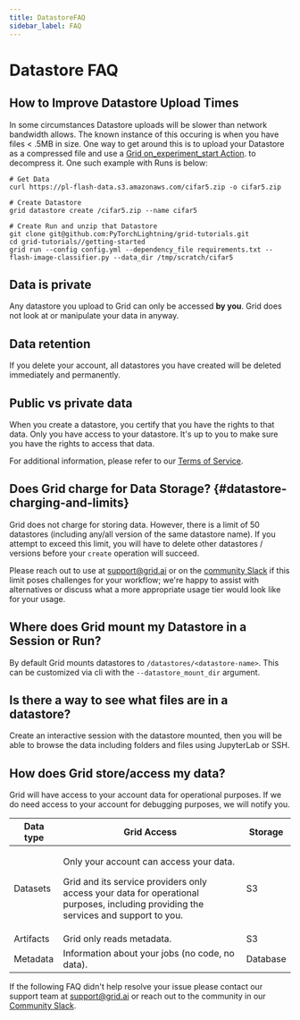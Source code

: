 ```yaml
---
title: DatastoreFAQ
sidebar_label: FAQ
---
```


# Datastore FAQ

## How to Improve Datastore Upload Times
In some circumstances Datastore uploads will be slower than network bandwidth allows. The known instance
of this occuring is when you have files < .5MB in size. One way to get around this is to upload your 
Datastore as a compressed file and use a [Grid on_experiment_start Action](https://docs.grid.ai/features/runs/Creating%20Runs/Adv%20Runs/creating-runs-from-config#on_exeperiment_start).
to decompress it. One such example with Runs is below:

```
# Get Data
curl https://pl-flash-data.s3.amazonaws.com/cifar5.zip -o cifar5.zip

# Create Datastore
grid datastore create /cifar5.zip --name cifar5

# Create Run and unzip that Datastore
git clone git@github.com:PyTorchLightning/grid-tutorials.git
cd grid-tutorials//getting-started
grid run --config config.yml --dependency_file requirements.txt -- flash-image-classifier.py --data_dir /tmp/scratch/cifar5
```

## Data is private

Any datastore you upload to Grid can only be accessed **by you**. Grid does not look at or
manipulate your data in anyway.

## Data retention

If you delete your account, all datastores you have created will be deleted immediately
and permanently.

## Public vs private data

When you create a datastore, you certify that you have the rights to that data. Only you
have access to your datastore. It's up to you to make sure you have the rights to access
that data. 

For additional information, please refer to our [Terms of Service](https://www.grid.ai/terms-of-service/).

## Does Grid charge for Data Storage? {#datastore-charging-and-limits}

Grid does not charge for storing data. However, there is a limit of 50 datastores
(including any/all version of the same datastore name). If you attempt to exceed this
limit, you will have to delete other datastores / versions before your `create` operation
will succeed. 

Please reach out to use at [support@grid.ai](mailto:support@grid.ai) or on the [community
Slack](https://gridai-community.slack.com) if this limit poses challenges for your
workflow; we're happy to assist with alternatives or discuss what a more appropriate usage
tier would look like for your usage.

## Where does Grid mount my Datastore in a Session or Run?

By default Grid mounts datastores to `/datastores/<datastore-name>`. This can be
customized via cli with the  `--datastore_mount_dir` argument.

## Is there a way to see what files are in a datastore?

Create an interactive session with the datastore mounted, then you will be able to browse
the data including folders and files using JupyterLab or SSH.

## How does Grid store/access my data?

Grid will have access to your account data for operational purposes. If we do need access
to your account for debugging purposes, we will notify you.

<table>
  <thead>
    <tr>
      <th className="text-align-left">Data type</th>
      <th className="text-align-left">Grid Access</th>
      <th className="text-align-left">Storage</th>
    </tr>
  </thead>
  <tbody>
    <tr>
      <td className="text-align-left">Datasets</td>
      <td className="text-align-left">
        <p>Only your account can access your data.</p>
        <p>Grid and its service providers only access your data for operational purposes,
          including providing the services and support to you.</p>
      </td>
      <td className="text-align-left">S3</td>
    </tr>
    <tr>
      <td className="text-align-left">Artifacts</td>
      <td className="text-align-left">Grid only reads metadata.</td>
      <td className="text-align-left">S3</td>
    </tr>
    <tr>
      <td className="text-align-left">Metadata</td>
      <td className="text-align-left">Information about your jobs (no code, no data).</td>
      <td className="text-align-left">Database</td>
    </tr>
  </tbody>
</table>


If the following FAQ didn't help resolve your issue please contact our support team at 
[support@grid.ai](mailto:support@grid.ai) or reach out to the community in our [Community Slack](https://gridai-community.slack.com).
